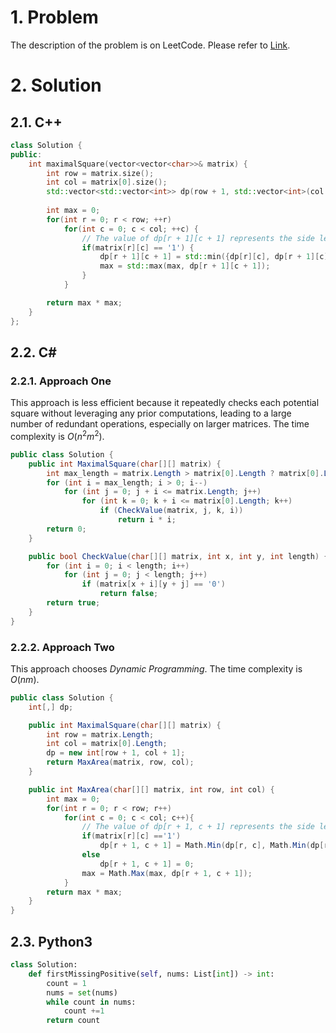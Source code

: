 # 1. Problem

The description of the problem is on LeetCode. Please refer to [Link](https://leetcode.com/problems/first-missing-positive/).

# 2. Solution

## 2.1. C++

```cpp
class Solution {
public:
    int maximalSquare(vector<vector<char>>& matrix) {
        int row = matrix.size();
        int col = matrix[0].size();
        std::vector<std::vector<int>> dp(row + 1, std::vector<int>(col + 1, 0));
        
        int max = 0;
        for(int r = 0; r < row; ++r)
            for(int c = 0; c < col; ++c) {
                // The value of dp[r + 1][c + 1] represents the side length of the largest square whose bottom-right corner is at (r, c) in the original matrix.
                if(matrix[r][c] == '1') {
                    dp[r + 1][c + 1] = std::min({dp[r][c], dp[r + 1][c], dp[r][c + 1]}) + 1;
                    max = std::max(max, dp[r + 1][c + 1]);
                }
            }

        return max * max;
    }
};
```

## 2.2. C#

### 2.2.1. Approach One

This approach is less efficient because it repeatedly checks each potential square without leveraging any prior computations, leading to a large number of redundant operations, especially on larger matrices. The time complexity is $O(n^2m^2)$.

```csharp
public class Solution {
    public int MaximalSquare(char[][] matrix) {
        int max_length = matrix.Length > matrix[0].Length ? matrix[0].Length : matrix.Length;
        for (int i = max_length; i > 0; i--) 
            for (int j = 0; j + i <= matrix.Length; j++)
                for (int k = 0; k + i <= matrix[0].Length; k++)
                    if (CheckValue(matrix, j, k, i))
                        return i * i;
        return 0;
    }

    public bool CheckValue(char[][] matrix, int x, int y, int length) {
        for (int i = 0; i < length; i++)
            for (int j = 0; j < length; j++)
                if (matrix[x + i][y + j] == '0')
                    return false;
        return true;
    }
}
```

### 2.2.2. Approach Two

This approach chooses _Dynamic Programming_. The time complexity is $O(nm)$.

```csharp
public class Solution {
    int[,] dp;

    public int MaximalSquare(char[][] matrix) {
        int row = matrix.Length;
        int col = matrix[0].Length;
        dp = new int[row + 1, col + 1];
        return MaxArea(matrix, row, col);
    }

    public int MaxArea(char[][] matrix, int row, int col) {
        int max = 0;
        for(int r = 0; r < row; r++)
            for(int c = 0; c < col; c++){
                // The value of dp[r + 1, c + 1] represents the side length of the largest square whose bottom-right corner is at (r, c) in the original matrix.
                if(matrix[r][c] =='1') 
                    dp[r + 1, c + 1] = Math.Min(dp[r, c], Math.Min(dp[r + 1, c], dp[r , c + 1])) + 1;
                else 
                    dp[r + 1, c + 1] = 0;
                max = Math.Max(max, dp[r + 1, c + 1]);
            }
        return max * max;
    }
}
```

## 2.3. Python3

```python
class Solution:
    def firstMissingPositive(self, nums: List[int]) -> int:
        count = 1 
        nums = set(nums)
        while count in nums:
            count +=1
        return count
```
